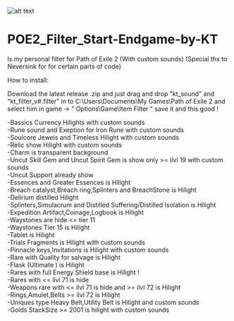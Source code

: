 ![alt text](https://image.noelshack.com/fichiers/2024/52/7/1735472773-filter-v2-8.jpg)
# POE2_Filter_Start-Endgame-by-KT
Is my personal filter for Path of Exile 2 (With custom sounds)
(Special thx to Neversink for for certain parts of code)

How to install:

Download the latest release .zip and just drag and drop "kt_sound" and "kt_filter_v#.filter" in to C:\Users\Documents\My Games\Path of Exile 2 and select him in game -> " Options\Game\Item Filter " save it and this good !

-Bassics Currency Hilights with custom sounds  
-Rune sound and Exeption for Iron Rune with custom sounds  
-Soulcore Jewels and Timeless Hilight with custom sounds  
-Relic show Hilight with custom sounds  
-Charm is transparent background  
-Uncut Skill Gem and Uncut Spirit Gem is show only >= ilvl 19 with custom sounds  
-Uncut Support already show  
-Essences and Greater Essences is Hilight  
-Breach catalyst,Breach ring,Splinters and BreachStone is Hilight  
-Delirium distilled Hilight  
-Splinters,Simulacrum and Distilled Suffering/Distilled Isolation is Hilight  
-Expedition Artifact,Coinage,Logbook is Hilight  
-Waystones are hide <= tier 11  
-Waystones Tier 15 is Hilight  
-Tablet is Hilight  
-Trials Fragments is Hilight with custom sounds  
-Pinnacle keys,Invitations is Hilight with custom sounds  
-Rare with Quality for salvage is Hilight  
-Flask (Ultimate ) is Hilight  
-Rares with full  Energy Shield base is Hilight !  
-Rares with <= ilvl 71 is hide  
-Weapons rare with <= ilvl 71 is hide and >= ilvl 72 is Hilight  
-Rings,Amulet,Belts >= ilvl 72 is Hilight  
-Uniques type Heavy Belt,Utility Belt is Hilight and custom sounds   
-Golds StackSize >= 2001 is hilight with custom sounds  


